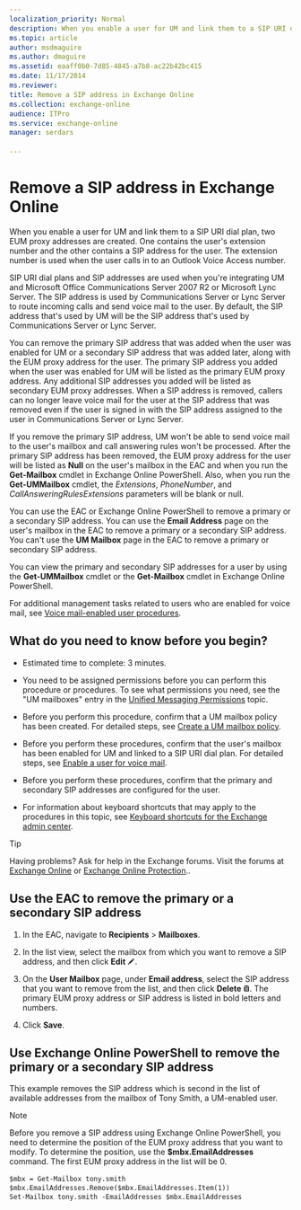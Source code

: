```yaml
---
localization_priority: Normal
description: When you enable a user for UM and link them to a SIP URI dial plan, two EUM proxy addresses are created. One contains the user's extension number and the other contains a SIP address for the user. The extension number is used when the user calls in to an Outlook Voice Access number.
ms.topic: article
author: msdmaguire
ms.author: dmaguire
ms.assetid: eaaff0b0-7d85-4845-a7b8-ac22b42bc415
ms.date: 11/17/2014
ms.reviewer: 
title: Remove a SIP address in Exchange Online
ms.collection: exchange-online
audience: ITPro
ms.service: exchange-online
manager: serdars

---
```


# Remove a SIP address in Exchange Online

When you enable a user for UM and link them to a SIP URI dial plan, two EUM proxy addresses are created. One contains the user's extension number and the other contains a SIP address for the user. The extension number is used when the user calls in to an Outlook Voice Access number.

SIP URI dial plans and SIP addresses are used when you're integrating UM and Microsoft Office Communications Server 2007 R2 or Microsoft Lync Server. The SIP address is used by Communications Server or Lync Server to route incoming calls and send voice mail to the user. By default, the SIP address that's used by UM will be the SIP address that's used by Communications Server or Lync Server.

You can remove the primary SIP address that was added when the user was enabled for UM or a secondary SIP address that was added later, along with the EUM proxy address for the user. The primary SIP address you added when the user was enabled for UM will be listed as the primary EUM proxy address. Any additional SIP addresses you added will be listed as secondary EUM proxy addresses. When a SIP address is removed, callers can no longer leave voice mail for the user at the SIP address that was removed even if the user is signed in with the SIP address assigned to the user in Communications Server or Lync Server.

If you remove the primary SIP address, UM won't be able to send voice mail to the user's mailbox and call answering rules won't be processed. After the primary SIP address has been removed, the EUM proxy address for the user will be listed as **Null** on the user's mailbox in the EAC and when you run the **Get-Mailbox** cmdlet in Exchange Online PowerShell. Also, when you run the **Get-UMMailbox** cmdlet, the _Extensions_, _PhoneNumber_, and _CallAnsweringRulesExtensions_ parameters will be blank or null.

You can use the EAC or Exchange Online PowerShell to remove a primary or a secondary SIP address. You can use the **Email Address** page on the user's mailbox in the EAC to remove a primary or a secondary SIP address. You can't use the **UM Mailbox** page in the EAC to remove a primary or secondary SIP address.

You can view the primary and secondary SIP addresses for a user by using the **Get-UMMailbox** cmdlet or the **Get-Mailbox** cmdlet in Exchange Online PowerShell.

For additional management tasks related to users who are enabled for voice mail, see [Voice mail-enabled user procedures](voice-mail-enabled-user-procedures.md).

## What do you need to know before you begin?

- Estimated time to complete: 3 minutes.

- You need to be assigned permissions before you can perform this procedure or procedures. To see what permissions you need, see the "UM mailboxes" entry in the [Unified Messaging Permissions](https://technet.microsoft.com/library/d326c3bc-8f33-434a-bf02-a83cc26a5498.aspx) topic.

- Before you perform this procedure, confirm that a UM mailbox policy has been created. For detailed steps, see [Create a UM mailbox policy](create-um-mailbox-policy.md).

- Before you perform these procedures, confirm that the user's mailbox has been enabled for UM and linked to a SIP URI dial plan. For detailed steps, see [Enable a user for voice mail](enable-a-user-for-voice-mail.md).

- Before you perform these procedures, confirm that the primary and secondary SIP addresses are configured for the user.

- For information about keyboard shortcuts that may apply to the procedures in this topic, see [Keyboard shortcuts for the Exchange admin center](../../accessibility/keyboard-shortcuts-in-admin-center.md).

> [!TIP]
> Having problems? Ask for help in the Exchange forums. Visit the forums at [Exchange Online](https://go.microsoft.com/fwlink/p/?linkId=267542) or [Exchange Online Protection](https://go.microsoft.com/fwlink/p/?linkId=285351)..

## Use the EAC to remove the primary or a secondary SIP address

1. In the EAC, navigate to **Recipients** \> **Mailboxes**.

2. In the list view, select the mailbox from which you want to remove a SIP address, and then click **Edit** ![Edit icon](../../media/ITPro_EAC_EditIcon.gif).

3. On the **User Mailbox** page, under **Email address**, select the SIP address that you want to remove from the list, and then click **Delete** ![Delete icon](../../media/ITPro_EAC_DeleteIcon.gif). The primary EUM proxy address or SIP address is listed in bold letters and numbers.

4. Click **Save**.

## Use Exchange Online PowerShell to remove the primary or a secondary SIP address

This example removes the SIP address which is second in the list of available addresses from the mailbox of Tony Smith, a UM-enabled user.

> [!NOTE]
> Before you remove a SIP address using Exchange Online PowerShell, you need to determine the position of the EUM proxy address that you want to modify. To determine the position, use the **$mbx.EmailAddresses** command. The first EUM proxy address in the list will be 0.

```
$mbx = Get-Mailbox tony.smith
$mbx.EmailAddresses.Remove($mbx.EmailAddresses.Item(1))
Set-Mailbox tony.smith -EmailAddresses $mbx.EmailAddresses
```
